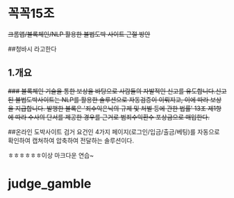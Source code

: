 # 꼭꼭15조
~~크롬앱/블록체인/NLP 활용한 불법도박 사이트 근절 방안~~

##청바시 라고한다

## 1.개요
~~### 블록체인 기술을 통한 보상을 바탕으로 사람들의 자발적인 신고를 유도합니다.신고된 불법도박사이트는 NLP를 활용한 솔루션으로 자동검증이 이뤄지고, 이에 따라 보상을 지급합니다. 발행한 블록은 '죄수익은닉의 규제 및 처벌 등에 관한 법률' 13조 제1항에 따라 수사의 단서를 제공한 경우를 근거로 범죄수익환수 포상금으로 매입한다.~~

##온라인 도박사이트 검거 요건인 4가지 페이지(로그인/입금/출금/베팅)를 자동으로 확인하여 캡쳐하여 압축하여 전달하는 솔루션이다.

ㅎㅎㅎㅎㅎㅎ이상 마크다운 연습~


# judge_gamble

